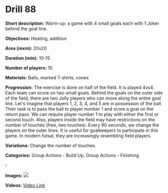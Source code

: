 # Drill 88

**Short description:**
Warm-up: a game with 4 small goals each with 1 Joker behind the goal line.

**Objectives:**
Heating, addition

**Area (mxm):**
20x20

**Duration (min):**
10-15

**Number of players:**
10

**Materials:**
Balls, marked T-shirts, cones

**Progression:**
The exercise is done on half of the field. It is played 4vs4. Each team can score on two small goals. Behind the goals on the outer side of the field, there are two Jolly players who can move along the entire goal line. Let's imagine that players 1, 2, 3, 4, and 5 are in possession of the ball. Their task is to pass the ball to player number 1 and score a goal on the return pass. We can require player number 1 to play with either the first or second touch. Also, players inside the field may have restrictions on the number of touches (free, two touches). Every 90 seconds, we change the players on the outer lines. It is useful for goalkeepers to participate in this game. In modern futsal, they are increasingly resembling field players.

**Variations:**
Change the number of touches.

**Categories:**
Group Actions - Build Up, Group Actions - Finishing

**:**


**Images:**
![](https://www.coachingfutsal.com/\images\e84d3f56-d530-4ca0-8a88-9c3f553dfb62_037.png)

**Videos:**
[Video Link](https://www.youtube.com/embed/VAszYmge4_U)

